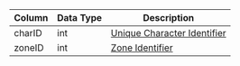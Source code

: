 | Column | Data Type | Description                                                                   |
| ------ | --------- | ----------------------------------------------------------------------------- |
| charID | int       | [Unique Character Identifier](character_data.md)                              |
| zoneID | int       | [Zone Identifier](https://eqemu.gitbook.io/server/categories/zones/zone-list) |